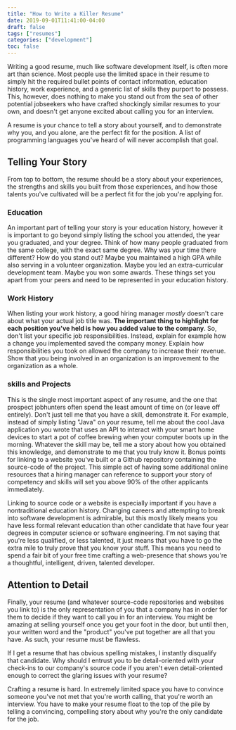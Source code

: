 ```yaml
---
title: "How to Write a Killer Resume"
date: 2019-09-01T11:41:00-04:00
draft: false
tags: ["resumes"]
categories: ["development"]
toc: false
---
```


Writing a good resume, much like software development itself, is often more art than science. Most people use the limited space in their resume to simply hit the required bullet points of contact information, education history, work experience, and a generic list of skills they purport to possess. This, however, does nothing to make you stand out from the sea of other potential jobseekers who have crafted shockingly similar resumes to your own, and doesn't get anyone excited about calling you for an interview.

A resume is your chance to tell a story about yourself, and to demonstrate why you, and you alone, are the perfect fit for the position. A list of programming languages you've heard of will never accomplish that goal.

## Telling Your Story

From top to bottom, the resume should be a story about your experiences, the strengths and skills you built from those experiences, and how those talents you've cultivated will be a perfect fit for the job you're applying for.

### Education

An important part of telling your story is your education history, however it is important to go beyond simply listing the school you attended, the year you graduated, and your degree. Think of how many people graduated from the same college, with the exact same degree. Why was your time there different? How do you stand out? Maybe you maintained a high GPA while also serving in a volunteer organization. Maybe you led an extra-curricular development team. Maybe you won some awards. These things set you apart from your peers and need to be represented in your education history.

### Work History

When listing your work history, a good hiring manager _mostly_ doesn't care about what your actual job title was. **The important thing to highlight for each position you've held is how you added value to the company**. So, don't list your specific job responsibilities. Instead, explain for example how a change you implemented saved the company money. Explain how responsibilities you took on allowed the company to increase their revenue. Show that you being involved in an organization is an improvement to the organization as a whole.

### skills and Projects

This is the single most important aspect of any resume, and the one that prospect jobhunters often spend the least amount of time on (or leave off entirely). Don't just tell me that you have a skill, demonstrate it. For example, instead of simply listing "Java" on your resume, tell me about the cool Java application you wrote that uses an API to interact with your smart home devices to start a pot of coffee brewing when your computer boots up in the morning. Whatever the skill may be, tell me a story about how you obtained this knowledge, and demonstrate to me that you truly know it. Bonus points for linking to a website you've built or a Github repository containing the source-code of the project. This simple act of having some additional online resources that a hiring manager can reference to support your story of competency and skills will set you above 90% of the other applicants immediately.

Linking to source code or a website is especially important if you have a nontraditional education history. Changing careers and attempting to break into software development is admirable, but this mostly likely means you have less formal relevant education than other candidate that have four year degrees in computer science or software engineering. I'm not saying that you're less qualified, or less talented, it just means that you have to go the extra mile to truly prove that you know your stuff. This means you need to spend a fair bit of your free time crafting a web-presence that shows you're a thoughtful, intelligent, driven, talented developer.

## Attention to Detail

Finally, your resume (and whatever source-code repositories and websites you link to) is the only representation of you that a company has in order for them to decide if they want to call you in for an interview. You might be amazing at selling yourself once you get your foot in the door, but until then, your written word and the "product" you've put together are all that you have. As such, your resume must be flawless.

If I get a resume that has obvious spelling mistakes, I instantly disqualify that candidate. Why should I entrust you to be detail-oriented with your check-ins to our company's source code if you aren't even detail-oriented enough to correct the glaring issues with your resume?

Crafting a resume is hard. In extremely limited space you have to convince someone you've not met that you're worth calling, that you're worth an interview. You have to make your resume float to the top of the pile by telling a convincing, compelling story about why you're the only candidate for the job.
